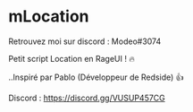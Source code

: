 # mLocation

Retrouvez moi sur discord : Modeo#3074

Petit script Location en RageUI ! 🔥

..Inspiré par Pablo (Développeur de Redside) 👍

Discord : https://discord.gg/VUSUP457CG
